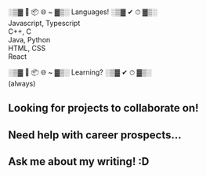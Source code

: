 ░▒▓ 🌱 📦 🌐 ~ ▓▒░ Languages! ░▒▓ ✔ ⏱ ▓▒░   
Javascript, Typescript   
C++, C   
Java, Python   
HTML, CSS   
React

░▒▓ 🌱 📦 🌐 ~ ▓▒░ Learning? ░▒▓ ✔ ⏱ ▓▒░   
(always)
## Looking for projects to collaborate on!  
## Need help with career prospects...   
## Ask me about my writing! :D   
